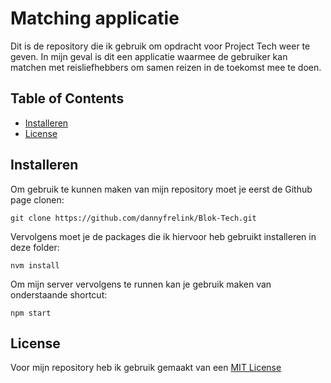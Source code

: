 # Matching applicatie
Dit is de repository die ik gebruik om opdracht voor Project Tech weer te geven. In mijn geval is dit een applicatie waarmee de gebruiker kan matchen met reisliefhebbers om samen reizen in de toekomst mee te doen.

## Table of Contents
* [Installeren](#installeren)
* [License](#license)

## Installeren
Om gebruik te kunnen maken van mijn repository moet je eerst de Github page clonen:
```
git clone https://github.com/dannyfrelink/Blok-Tech.git
```

Vervolgens moet je de packages die ik hiervoor heb gebruikt installeren in deze folder:
```
nvm install
```

Om mijn server vervolgens te runnen kan je gebruik maken van onderstaande shortcut:
```
npm start
```

## License
Voor mijn repository heb ik gebruik gemaakt van een [MIT License](https://github.com/dannyfrelink/Blok-Tech/blob/main/LICENSE)
